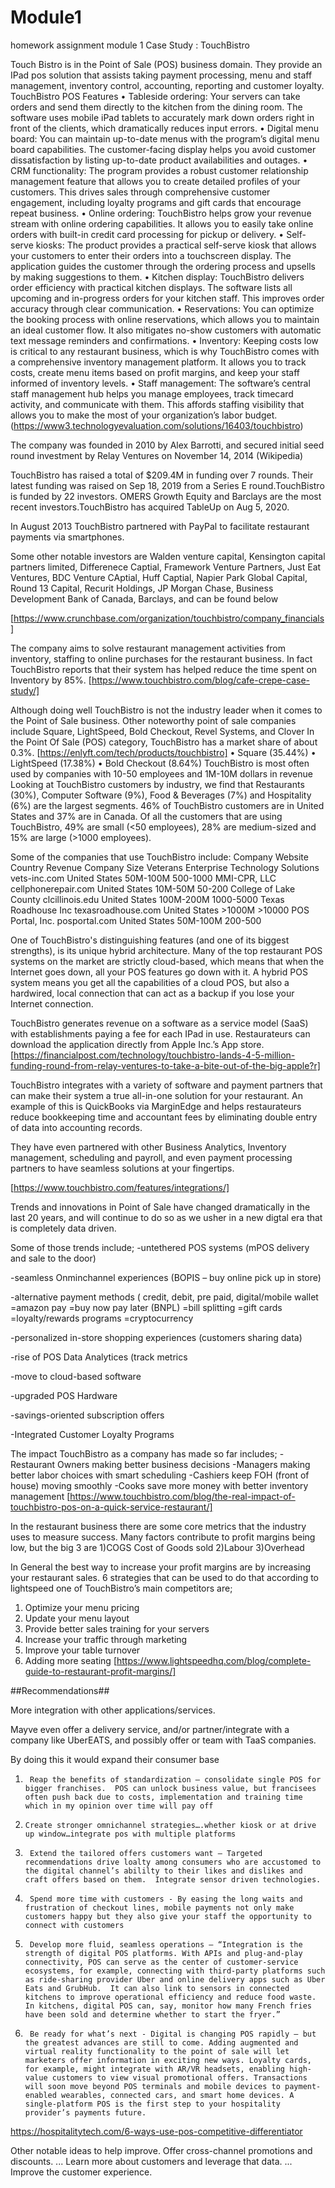 # Module1
homework assignment module 1
Case Study : TouchBistro

Touch Bistro is in the Point of Sale (POS) business domain. They provide an IPad pos solution that assists taking payment processing, menu and staff management, inventory control, accounting, reporting and customer loyalty.
TouchBistro POS Features
•	Tableside ordering: Your servers can take orders and send them directly to the kitchen from the dining room. The software uses mobile iPad tablets to accurately mark down orders right in front of the clients, which dramatically reduces input errors.
•	Digital menu board: You can maintain up-to-date menus with the program’s digital menu board capabilities. The customer-facing display helps you avoid customer dissatisfaction by listing up-to-date product availabilities and outages.
•	CRM functionality: The program provides a robust customer relationship management feature that allows you to create detailed profiles of your customers. This drives sales through comprehensive customer engagement, including loyalty programs and gift cards that encourage repeat business.
•	Online ordering: TouchBistro helps grow your revenue stream with online ordering capabilities. It allows you to easily take online orders with built-in credit card processing for pickup or delivery.
•	Self-serve kiosks: The product provides a practical self-serve kiosk that allows your customers to enter their orders into a touchscreen display. The application guides the customer through the ordering process and upsells by making suggestions to them.
•	Kitchen display: TouchBistro delivers order efficiency with practical kitchen displays. The software lists all upcoming and in-progress orders for your kitchen staff. This improves order accuracy through clear communication.
•	Reservations: You can optimize the booking process with online reservations, which allows you to maintain an ideal customer flow. It also mitigates no-show customers with automatic text message reminders and confirmations.
•	Inventory: Keeping costs low is critical to any restaurant business, which is why TouchBistro comes with a comprehensive inventory management platform. It allows you to track costs, create menu items based on profit margins, and keep your staff informed of inventory levels.
•	Staff management: The software’s central staff management hub helps you manage employees, track timecard activity, and communicate with them. This affords staffing visibility that allows you to make the most of your organization’s labor budget.
(https://www3.technologyevaluation.com/solutions/16403/touchbistro)


The company was founded in 2010 by Alex Barrotti, and secured initial seed round investment by Relay Ventures  on November 14, 2014 (Wikipedia)

TouchBistro has raised a total of $209.4M in funding over 7 rounds. Their latest funding was raised on Sep 18, 2019 from a Series E round.TouchBistro is funded by 22 investors. OMERS Growth Equity and Barclays are the most recent investors.TouchBistro has acquired TableUp on Aug 5, 2020.

In August 2013 TouchBistro partnered with PayPal to facilitate restaurant payments via smartphones.

Some other notable investors are Walden venture capital, Kensington capital partners limited, Differenece Captial, Framework Venture Partners, Just Eat Ventures, BDC Venture CAptial, Huff Captial, Napier Park Global Capital, Round 13 Capital, Recurit Holdings, JP Morgan Chase, Business Development Bank of Canada,  Barclays,  and can be found below

[https://www.crunchbase.com/organization/touchbistro/company_financials]

The company aims to solve restaurant management activities from inventory, staffing to online purchases for the restaurant business.  In fact TouchBistro reports that their system has helped reduce the time spent on Inventory by 85%.
[https://www.touchbistro.com/blog/cafe-crepe-case-study/]

Although doing well TouchBistro is not the industry leader when it comes to the Point of Sale business.
Other noteworthy point of sale companies include Square, LightSpeed, Bold Checkout, Revel Systems, and Clover
In the Point Of Sale (POS) category, TouchBistro has a market share of about 0.3%.
[https://enlyft.com/tech/products/touchbistro]
•  Square (35.44%)
•  LightSpeed (17.38%)
•  Bold Checkout (8.64%)
TouchBistro is most often used by companies with 10-50 employees and 1M-10M dollars in revenue
Looking at TouchBistro customers by industry, we find that Restaurants (30%), Computer Software (9%), Food & Beverages (7%) and Hospitality (6%) are the largest segments.
46% of TouchBistro customers are in United States and 37% are in Canada.
Of all the customers that are using TouchBistro, 49% are small (<50 employees), 28% are medium-sized and 15% are large (>1000 employees).


Some of the companies that use TouchBistro include: 
Company	Website	Country	Revenue	Company Size
Veterans Enterprise Technology Solutions
vets-inc.com	United States	50M-100M	500-1000
MMI-CPR, LLC
cellphonerepair.com	United States	10M-50M	50-200
College of Lake County
clcillinois.edu	United States	100M-200M	1000-5000
Texas Roadhouse Inc
texasroadhouse.com	United States	>1000M	>10000
POS Portal, Inc.
posportal.com	United States	50M-100M	200-500



One of TouchBistro's distinguishing features (and one of its biggest strengths), is its unique hybrid architecture. Many of the top restaurant POS systems on the market are strictly cloud-based, which means that when the Internet goes down, all your POS features go down with it.  A hybrid POS system means you get all the capabilities of a cloud POS, but also a hardwired, local connection that can act as a backup if you lose your Internet connection.

TouchBistro generates revenue on a software as a service model (SaaS) with establishments paying a fee for each IPad in use.  Restaurateurs can download the application directly from Apple Inc.’s App store.
[https://financialpost.com/technology/touchbistro-lands-4-5-million-funding-round-from-relay-ventures-to-take-a-bite-out-of-the-big-apple?r]


TouchBistro integrates with a variety of software and payment partners that can make their system a true all-in-one solution for your restaurant.  An example of this is QuickBooks via MarginEdge and helps restaurateurs reduce bookkeeping time and accountant fees by eliminating double entry of data into accounting records.

They have even partnered with other Business Analytics, Inventory management, scheduling and payroll, and even payment processing partners to have seamless solutions at your fingertips.  

[https://www.touchbistro.com/features/integrations/]

Trends and innovations in Point of Sale have changed dramatically in the last 20 years, and will continue to do so as we usher in a new digtal era that is completely data driven.

Some of those trends include;
-untethered POS systems (mPOS delivery and sale to the door)

-seamless Onminchannel experiences 
(BOPIS – buy online pick up in store)

-alternative payment methods ( credit, debit, pre paid, digital/mobile wallet
 =amazon pay
 =buy now pay later (BNPL)
 =bill splitting
 =gift cards 
 =loyalty/rewards programs
 =cryptocurrency

-personalized in-store shopping experiences (customers sharing data)

-rise of POS Data Analytices (track metrics

-move to cloud-based software

-upgraded POS Hardware

-savings-oriented subscription offers

-Integrated Customer Loyalty Programs

The impact TouchBistro as a company has made so far includes;
-Restaurant Owners making better business decisions
-Managers making better labor choices with smart scheduling
-Cashiers keep FOH (front of house) moving smoothly
-Cooks save more money with better inventory management
[https://www.touchbistro.com/blog/the-real-impact-of-touchbistro-pos-on-a-quick-service-restaurant/]


In the restaurant business there are some core metrics that the industry uses to measure success.  Many factors contribute to profit margins being low, but the big 3 are 
1)COGS Cost of Goods sold
2)Labour
3)Overhead

In General the best way to increase your profit margins are by increasing your restaurant sales.  6 strategies that can be used to do that according to lightspeed one of TouchBistro’s main competitors are;

1.	Optimize your menu pricing
2.	Update your menu layout
3.	Provide better sales training for your servers 
4.	Increase your traffic through marketing
5.	Improve your table turnover
6.	Adding more seating
[https://www.lightspeedhq.com/blog/complete-guide-to-restaurant-profit-margins/]



##Recommendations##

More integration with other applications/services.

Mayve even offer a delivery service, and/or partner/integrate with a company like UberEATS, and possibly offer or team with TaaS companies.

By doing this it would expand their consumer base

1.      Reap the benefits of standardization – consolidate single POS for bigger franchises.  POS can unlock business value, but francisees often push back due to costs, implementation and training time which in my opinion over time will pay off

2.     Create stronger omnichannel strategies….whether kiosk or at drive up window…integrate pos with multiple platforms

3.      Extend the tailored offers customers want – Targeted recommendations drive loalty among consumers who are accustomed to the digital channel’s abililty to their likes and dislikes and craft offers based on them.  Integrate sensor driven technologies.

4.      Spend more time with customers - By easing the long waits and frustration of checkout lines, mobile payments not only make customers happy but they also give your staff the opportunity to connect with customers

5.      Develop more fluid, seamless operations – “Integration is the strength of digital POS platforms. With APIs and plug-and-play connectivity, POS can serve as the center of customer-service ecosystems, for example, connecting with third-party platforms such as ride-sharing provider Uber and online delivery apps such as Uber Eats and GrubHub.  It can also link to sensors in connected kitchens to improve operational efficiency and reduce food waste. In kitchens, digital POS can, say, monitor how many French fries have been sold and determine whether to start the fryer.”

6.      Be ready for what’s next - Digital is changing POS rapidly – but the greatest advances are still to come. Adding augmented and virtual reality functionality to the point of sale will let marketers offer information in exciting new ways. Loyalty cards, for example, might integrate with AR/VR headsets, enabling high-value customers to view visual promotional offers. Transactions will soon move beyond POS terminals and mobile devices to payment-enabled wearables, connected cars, and smart home devices. A single-platform POS is the first step to your hospitality provider’s payments future.

https://hospitalitytech.com/6-ways-use-pos-competitive-differentiator

Other notable ideas to help improve.
Offer cross-channel promotions and discounts. ... 
Learn more about customers and leverage that data. ... 
Improve the customer experience.
